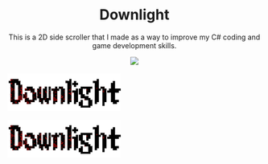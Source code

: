 <h1 align="center">Downlight</h1>

<div style="text-align: center">This is a 2D side scroller that I made as a way to improve my C# coding and game development skills.</div> 

<p align="center">
  <img src="Downlight/Downlight/Pictures/Downlight_Title25.png">
</p>

![Game Title.](DownLight/Pictures/Downlight_Title25.png)

<img src="Downlight/Pictures/Downlight_Title25.png">